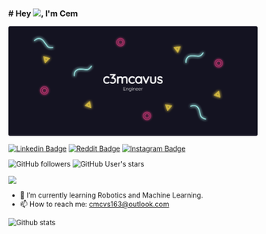 ### # Hey <img src="https://raw.githubusercontent.com/MartinHeinz/MartinHeinz/master/wave.gif" width="20px">, I'm Cem

![](github_bg.png)

[![Linkedin Badge](https://img.shields.io/badge/-c3mcavus-blue?style=flat-square&logo=Linkedin&logoColor=white&link=https://www.linkedin.com/in/c3mcavus/)](https://www.linkedin.com/in/c3mcavus/) [![Reddit Badge](https://img.shields.io/badge/-c3mcavus-orange?style=flat-square&logo=reddit&logoColor=white&link=https://www.reddit.com/user/c3mcavus)](https://www.reddit.com/user/c3mcavus) [![Instagram Badge](https://img.shields.io/badge/-c3mcavus-purple?style=flat-square&logo=instagram&logoColor=white&link=https://www.instagram.com/c3mcavus/s)](https://www.instagram.com/c3mcavus/)  

![GitHub followers](https://img.shields.io/github/followers/c3mcavus) ![GitHub User's stars](https://img.shields.io/github/stars/c3mcavus)

<img align="center" src="https://github-readme-stats.vercel.app/api/<CARD_TYPE>/?username=<USERNAME>&theme=<THEME_NAME>" />

- 🌱 I’m currently learning Robotics and Machine Learning. 
- 📫 How to reach me: cmcvs163@outlook.com 

![Github stats](https://github-readme-stats.vercel.app/api?username=c3mcavus&show_icons=true&theme=radical) 










